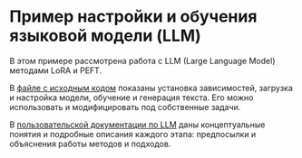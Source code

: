 # Пример настройки и обучения языковой модели (LLM)

В этом примере рассмотрена работа с LLM (Large Language Model) методами LoRA и PEFT.

В [файле с исходным кодом](llm-example.ipynb) показаны установка зависимостей, загрузка и настройка модели, обучение и генерация текста. Его можно использовать и модифицировать под собственные задачи.

В [пользовательской документации по LLM](https://cloud.ru/docs/aicloud/mlspace/concepts/tutorials/llm/tutorials__guides__llm_install.html) даны концептуальные понятия и подробные описания каждого этапа: предпосылки и объяснения работы методов и подходов.